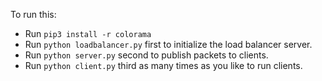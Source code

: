To run this:

- Run `pip3 install -r colorama`
- Run `python loadbalancer.py` first to initialize the load balancer server.
- Run `python server.py` second to publish packets to clients.
- Run `python client.py` third as many times as you like to run clients.
